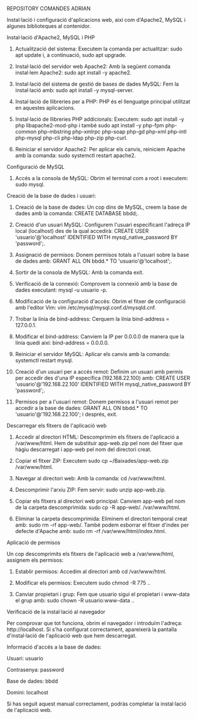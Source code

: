 REPOSITORY COMANDES ADRIAN

Instal·lació i configuració d'aplicacions web, així com d'Apache2, MySQL i algunes biblioteques al contenidor.

Instal·lació d'Apache2, MySQL i PHP

1. Actualització del sistema: Executem la comanda per actualitzar: sudo apt update i, a continuació, sudo apt upgrade.


2. Instal·lació del servidor web Apache2: Amb la següent comanda instal·lem Apache2: sudo apt install -y apache2.


3. Instal·lació del sistema de gestió de bases de dades MySQL: Fem la instal·lació amb: sudo apt install -y mysql-server.


4. Instal·lació de llibreries per a PHP: PHP és el llenguatge principal utilitzat en aquestes aplicacions.


5. Instal·lació de llibreries PHP addicionals: Executem: sudo apt install -y php libapache2-mod-php i també sudo apt install -y php-fpm php-common php-mbstring php-xmlrpc php-soap php-gd php-xml php-intl php-mysql php-cli php-ldap php-zip php-curl.


6. Reiniciar el servidor Apache2: Per aplicar els canvis, reiniciem Apache amb la comanda: sudo systemctl restart apache2.



Configuració de MySQL

1. Accés a la consola de MySQL: Obrim el terminal com a root i executem: sudo mysql.



Creació de la base de dades i usuari:

1. Creació de la base de dades: Un cop dins de MySQL, creem la base de dades amb la comanda: CREATE DATABASE bbdd;.


2. Creació d'un usuari MySQL: Configurem l'usuari especificant l'adreça IP local (localhost) des de la qual accedirà: CREATE USER 'usuario'@'localhost' IDENTIFIED WITH mysql_native_password BY 'password';.


3. Assignació de permisos: Donem permisos totals a l'usuari sobre la base de dades amb: GRANT ALL ON bbdd.* TO 'usuario'@'localhost';.


4. Sortir de la consola de MySQL: Amb la comanda exit.


5. Verificació de la connexió: Comprovem la connexió amb la base de dades executant: mysql -u usuario -p.


6. Modificació de la configuració d'accés: Obrim el fitxer de configuració amb l'editor Vim: vim /etc/mysql/mysql.conf.d/mysqld.cnf.


7. Trobar la línia de bind-address: Cerquem la línia bind-address = 127.0.0.1.


8. Modificar el bind-address: Canviem la IP per 0.0.0.0 de manera que la línia quedi així: bind-address = 0.0.0.0.


9. Reiniciar el servidor MySQL: Aplicar els canvis amb la comanda: systemctl restart mysql.


10. Creació d'un usuari per a accés remot: Definim un usuari amb permís per accedir des d'una IP específica (192.168.22.100) amb: CREATE USER 'usuario'@'192.168.22.100' IDENTIFIED WITH mysql_native_password BY 'password';.


11. Permisos per a l'usuari remot: Donem permisos a l'usuari remot per accedir a la base de dades: GRANT ALL ON bbdd.* TO 'usuario'@'192.168.22.100'; i després, exit.



Descarregar els fitxers de l'aplicació web

1. Accedir al directori HTML: Descomprimim els fitxers de l'aplicació a /var/www/html. Hem de substituir app-web.zip pel nom del fitxer que hàgiu descarregat i app-web pel nom del directori creat.


2. Copiar el fitxer ZIP: Executem sudo cp ~/Baixades/app-web.zip /var/www/html.


3. Navegar al directori web: Amb la comanda: cd /var/www/html.


4. Descomprimir l'arxiu ZIP: Fem servir: sudo unzip app-web.zip.


5. Copiar els fitxers al directori web principal: Canviem app-web pel nom de la carpeta descomprimida: sudo cp -R app-web/. /var/www/html.


6. Eliminar la carpeta descomprimida: Eliminem el directori temporal creat amb: sudo rm -rf app-web/. També podem esborrar el fitxer d'index per defecte d'Apache amb: sudo rm -rf /var/www/html/index.html.



Aplicació de permisos

Un cop descomprimits els fitxers de l'aplicació web a /var/www/html, assignem els permisos:

1. Establir permisos: Accedim al directori amb cd /var/www/html.


2. Modificar els permisos: Executem sudo chmod -R 775 ..


3. Canviar propietari i grup: Fem que usuario sigui el propietari i www-data el grup amb: sudo chown -R usuario:www-data ..



Verificació de la instal·lació al navegador

Per comprovar que tot funciona, obrim el navegador i introduïm l'adreça: http://localhost. Si s'ha configurat correctament, apareixerà la pantalla d'instal·lació de l'aplicació web que hem descarregat.

Informació d'accés a la base de dades:

Usuari: usuario

Contrasenya: password

Base de dades: bbdd

Domini: localhost


Si has seguit aquest manual correctament, podràs completar la instal·lació de l'aplicació web.
